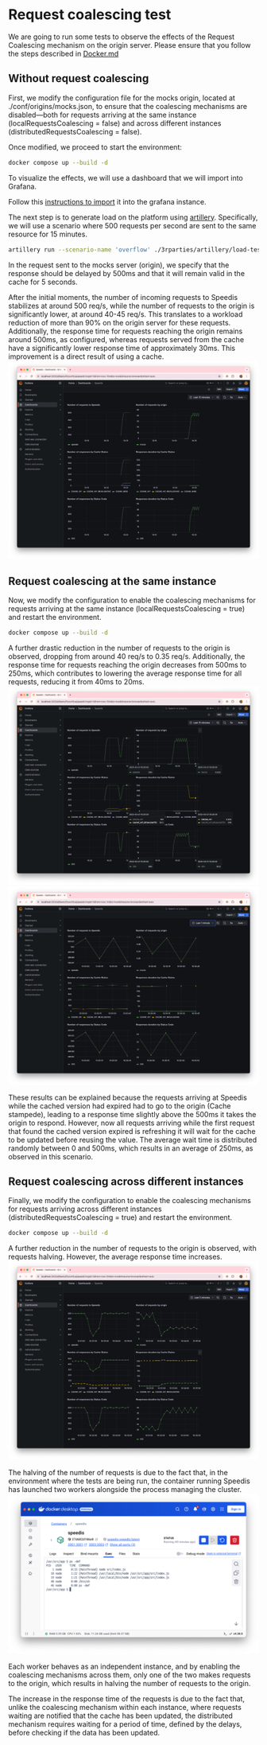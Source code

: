 # Request coalescing test
We are going to run some tests to observe the effects of the Request Coalescing mechanism on the origin server.
Please ensure that you follow the steps described in [Docker.md](./Docker.md)
## Without request coalescing
First, we modify the configuration file for the mocks origin, located at ./conf/origins/mocks.json, to ensure that the coalescing mechanisms are disabled—both for requests arriving at the same instance (localRequestsCoalescing = false) and across different instances (distributedRequestsCoalescing = false).

Once modified, we proceed to start the environment:
```sh
docker compose up --build -d
```
To visualize the effects, we will use a dashboard that we will import into Grafana.

Follow this [instructions to import](./3rparties/grafana.md) it into the grafana instance.

The next step is to generate load on the platform using [artillery](https://www.artillery.io/).
Specifically, we will use a scenario where 500 requests per second are sent to the same resource for 15 minutes.
```sh
artillery run --scenario-name 'overflow' ./3rparties/artillery/load-test.yml
```
In the request sent to the mocks server (origin), we specify that the response should be delayed by 500ms and that it will remain valid in the cache for 5 seconds.

After the initial moments, the number of incoming requests to Speedis stabilizes at around 500 req/s, while the number of requests to the origin is significantly lower, at around 40-45 req/s. This translates to a workload reduction of more than 90% on the origin server for these requests. Additionally, the response time for requests reaching the origin remains around 500ms, as configured, whereas requests served from the cache have a significantly lower response time of approximately 30ms. This improvement is a direct result of using a cache.
<img src="./img/without_coalescing.png"/>

## Request coalescing at the same instance
Now, we modify the configuration to enable the coalescing mechanisms for requests arriving at the same instance (localRequestsCoalescing = true) and restart the environment.
```sh
docker compose up --build -d
```

A further drastic reduction in the number of requests to the origin is observed, dropping from around 40 req/s to 0.35 req/s. Additionally, the response time for requests reaching the origin decreases from 500ms to 250ms, which contributes to lowering the average response time for all requests, reducing it from 40ms to 20ms.
<img src="./img/instance_coalescing_1.png"/>
<img src="./img/instance_coalescing_2.png"/>

These results can be explained because the requests arriving at Speedis while the cached version had expired had to go to the origin (Cache stampede), leading to a response time slightly above the 500ms it takes the origin to respond. However, now all requests arriving while the first request that found the cached version expired is refreshing it will wait for the cache to be updated before reusing the value. The average wait time is distributed randomly between 0 and 500ms, which results in an average of 250ms, as observed in this scenario.

## Request coalescing across different instances
Finally, we modify the configuration to enable the coalescing mechanisms for requests arriving across different instances (distributedRequestsCoalescing = true) and restart the environment.
```sh
docker compose up --build -d
```

A further reduction in the number of requests to the origin is observed, with requests halving. However, the average response time increases.
<img src="./img/distributed_coalescing.png"/>

The halving of the number of requests is due to the fact that, in the environment where the tests are being run, the container running Speedis has launched two workers alongside the process managing the cluster.
<img src="./img/docker.png" />

Each worker behaves as an independent instance, and by enabling the coalescing mechanisms across them, only one of the two makes requests to the origin, which results in halving the number of requests to the origin.

The increase in the response time of the requests is due to the fact that, unlike the coalescing mechanism within each instance, where requests waiting are notified that the cache has been updated, the distributed mechanism requires waiting for a period of time, defined by the delays, before checking if the data has been updated.

